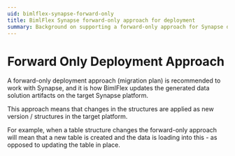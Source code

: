 ```yaml
---
uid: bimlflex-synapse-forward-only
title: BimlFlex Synapse forward-only approach for deployment
summary: Background on supporting a forward-only approach for Synapse deployment
---
```

# Forward Only Deployment Approach

A forward-only deployment approach (migration plan) is recommended to work with Synapse, and it is how BimlFlex updates the generated data solution artifacts on the target Synapse platform.

This approach means that changes in the structures are applied as new version / structures in the target platform.

For example, when a table structure changes the forward-only approach will mean that a new table is created and the data is loading into this - as opposed to updating the table in place.
